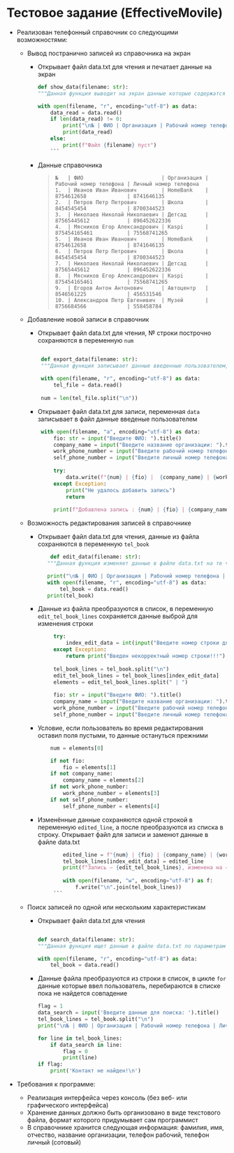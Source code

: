 # Тестовое задание (EffectiveMovile)

+ Реализован телефонный справочник со следующими возможностями:
  
  + Вывод постранично записей из справочника на экран

    + Открывает файл data.txt для чтения и печатает данные на экран
    
        ```python
        def show_data(filename: str):
        """Данная функция выводит на экран данные которые содержатся в файле data.txt"""
     
        with open(filename, "r", encoding="utf-8") as data:
            data_read = data.read()
            if len(data_read) != 0:
                print("\n№ | ФИО | Организация | Рабочий номер телефона | Личный номер телефона")
                print(data_read)
            else:
                print(f"Файл {filename} пуст")
            ```
    + Данные справочника
      
       >  ``` 
       > №   | ФИО                         | Организация | Рабочий номер телефона | Личный номер телефона
       > 1.  | Иванов Иван Иванович        | HomeBank    | 8754612658             | 8741646135
       > 2.  | Петров Петр Петрович        | Школа       | 8454545454             | 8700344523
       > 3.  | Николаев Николай Николаевич | Детсад      | 87565445612            | 896452622336
       > 4.  | Мясников Егор Александрович | Kaspi       | 875454165461           | 75568741265
       > 5.  | Иванов Иван Иванович        | HomeBank    | 8754612658             | 8741646135
       > 6.  | Петров Петр Петрович        | Школа       | 8454545454             | 8700344523
       > 7.  | Николаев Николай Николаевич | Детсад      | 87565445612            | 896452622336
       > 8.  | Мясников Егор Александрович | Kaspi       | 875454165461           | 75568741265
       > 9.  | Егоров Антон Антонович      | Автоцентр   | 8546561225             | 456531546
       > 10. | Александров Петр Евгенивич  | Музей       | 8756684566             | 558458784
     

  + Добавление новой записи в справочник
    + Открывает файл data.txt для чтения, № строки построчно сохраняются в переменную `num`

      ```python
      
       def export_data(filename: str):
       """Данная функция записывает данные введенные пользователем, после сохраняет их в файл data.txt"""
   
       with open(filename, "r", encoding="utf-8") as data:
           tel_file = data.read()
   
       num = len(tel_file.split("\n"))
      ```
    + Открывает файл data.txt для записи, переменная `data` записывает в файл данные введеные пользователем
    
      ```python
       with open(filename, "a", encoding="utf-8") as data:
           fio: str = input("Введите ФИО: ").title()
           company_name = input("Введите название организации: ").title()
           work_phone_number = input("Введите рабочий номер телефона: ")
           self_phone_number = input("Введите личный номер телефона: ")
   
           try:
               data.write(f"{num} | {fio} |  {company_name} | {work_phone_number} | {self_phone_number}\n")
           except Exception:
               print("Не удалось добавить запись")
               return
   
           print(f"Добавлена запись : {num} | {fio} | {company_name} | {work_phone_number} | {self_phone_number}\n")
      ```
    
  + Возможность редактирования записей в справочнике
 
    + Открывает файл data.txt для чтения, данные из файла сохраняются в переменную `tel_book`
       
         ```python
             def edit_data(filename: str):
            """Данная функция изменяет данные в файле data.txt на те что ввёл пользователь."""
        
            print("\n№ | ФИО | Организация | Рабочий номер телефона | Личный номер телефона")
            with open(filename, "r", encoding="utf-8") as data:
                tel_book = data.read()
            print(tel_book)
         
    + Данные из файла преобразуются в список, в переменную `edit_tel_book_lines` сохраняется данные выброй для изменения строки

       ```python
            try:
                index_edit_data = int(input("Введите номер строки для редактирования: ")) - 1
            except Exception:
                return print("Введен некорректный номер строки!!!")
        
            tel_book_lines = tel_book.split("\n")
            edit_tel_book_lines = tel_book_lines[index_edit_data]
            elements = edit_tel_book_lines.split(" | ")
        
            fio: str = input("Введите ФИО: ").title()
            company_name = input("Введите название организации: ").title()
            work_phone_number = input("Введите рабочий номер телефона: ")
            self_phone_number = input("Введите личный номер телефона: ")
        ```
       
     + Условие, если пользователь во время редактирования оставил поля пустыми, то данные остануться прежними 
         
          ```python
              num = elements[0]
          
              if not fio:
                  fio = elements[1]
              if not company_name:
                  company_name = elements[2]
              if not work_phone_number:
                  work_phone_number = elements[3]
              if not self_phone_number:
                  self_phone_number = elements[4]
         ```
          
      + Изменённые данные сохраняются одной строкой в переменную `edited_line`, а после преобразуются из списка в строку. Открывает файл для записи и заменют данные в файле data.txt 
    
        ```python
                edited_line = f"{num} | {fio} | {company_name} | {work_phone_number} | {self_phone_number}"
                tel_book_lines[index_edit_data] = edited_line
                print(f"Запись — {edit_tel_book_lines}, изменена на — {edited_line}\n")
            
                with open(filename, "w", encoding="utf-8") as f:
                    f.write("\n".join(tel_book_lines))  
             ```

  + Поиск записей по одной или нескольким характеристикам

    + Открывает файл data.txt для чтения

      ```python
      
      def search_data(filename: str):
      """Данная функция ищет данные в файле data.txt по параметрам которые ввёл пользователь."""
      
      with open(filename, "r", encoding="utf-8") as data:
          tel_book = data.read()
      ```
    + Данные файла преобразуются из строки в список, в цикле `for` данные которые ввел пользователь, перебираются в списке пока не найдется совпадение

      ```python
      flag = 1
      data_search = input('Введите данные для поиска: ').title()
      tel_book_lines = tel_book.split("\n")
      print("\n№ | ФИО | Организация | Рабочий номер телефона | Личный номер телефона\n")
  
      for line in tel_book_lines:
          if data_search in line:
              flag = 0
              print(line)
      if flag:
          print('Контакт не найден!\n')
  
      ```
    
+ Требования к программе:
  + Реализация интерфейса через консоль (без веб- или графического интерфейса)
  + Хранение данных должно быть организовано в виде текстового файла, формат которого придумывает сам программист
  + В справочнике хранится следующая информация: фамилия, имя, отчество, название организации, телефон рабочий, телефон личный (сотовый)

